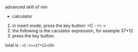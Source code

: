 advanced skill of vim

* calculator

1. in insert mode, press the key button: <C - r> =
2. the following is the caculator expression, for example 37*12
3. press the key button:<CR>

total is : `<C-r>=37*12<CR>`

